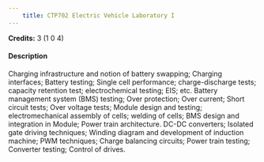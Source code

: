 ```yaml
---
    title: CTP702 Electric Vehicle Laboratory I
---
```

**Credits:** 3 (1 0 4)



#### Description 
Charging infrastructure and notion of battery swapping; Charging interfaces; Battery testing; Single cell performance; charge-discharge tests; capacity retention test; electrochemical testing; EIS; etc. Battery management system (BMS) testing; Over protection; Over current; Short circuit tests; Over voltage tests; Module design and testing; electromechanical assembly of cells; welding of cells; BMS design and integration in Module; Power train architecture. DC-DC converters; Isolated gate driving techniques; Winding diagram and development of induction machine; PWM techniques; Charge balancing circuits; Power train testing; Converter testing; Control of drives.